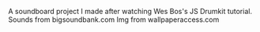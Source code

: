 A soundboard project I made after watching Wes Bos's JS Drumkit tutorial.
Sounds from bigsoundbank.com
Img from wallpaperaccess.com